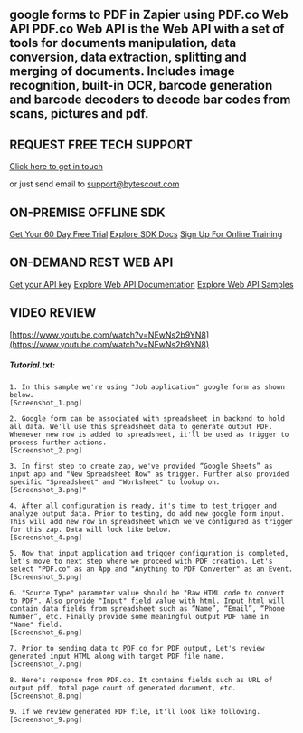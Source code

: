 ## google forms to PDF in Zapier using PDF.co Web API PDF.co Web API is the Web API with a set of tools for documents manipulation, data conversion, data extraction, splitting and merging of documents. Includes image recognition, built-in OCR, barcode generation and barcode decoders to decode bar codes from scans, pictures and pdf.

## REQUEST FREE TECH SUPPORT

[Click here to get in touch](https://bytescout.zendesk.com/hc/en-us/requests/new?subject=PDF.co%20Web%20API%20Question)

or just send email to [support@bytescout.com](mailto:support@bytescout.com?subject=PDF.co%20Web%20API%20Question) 

## ON-PREMISE OFFLINE SDK 

[Get Your 60 Day Free Trial](https://bytescout.com/download/web-installer?utm_source=github-readme)
[Explore SDK Docs](https://bytescout.com/documentation/index.html?utm_source=github-readme)
[Sign Up For Online Training](https://academy.bytescout.com/)


## ON-DEMAND REST WEB API

[Get your API key](https://pdf.co/documentation/api?utm_source=github-readme)
[Explore Web API Documentation](https://pdf.co/documentation/api?utm_source=github-readme)
[Explore Web API Samples](https://github.com/bytescout/ByteScout-SDK-SourceCode/tree/master/PDF.co%20Web%20API)

## VIDEO REVIEW

[https://www.youtube.com/watch?v=NEwNs2b9YN8](https://www.youtube.com/watch?v=NEwNs2b9YN8)




<!-- code block begin -->

##### **Tutorial.txt:**
    
```
1. In this sample we're using "Job application" google form as shown below.    
[Screenshot_1.png]

2. Google form can be associated with spreadsheet in backend to hold all data. We'll use this spreadsheet data to generate output PDF. Whenever new row is added to spreadsheet, it'll be used as trigger to process further actions. 
[Screenshot_2.png]

3. In first step to create zap, we've provided “Google Sheets” as input app and "New Spreadsheet Row" as trigger. Further also provided specific "Spreadsheet" and "Worksheet" to lookup on.
[Screenshot_3.png]"

4. After all configuration is ready, it's time to test trigger and analyze output data. Prior to testing, do add new google form input. This will add new row in spreadsheet which we’ve configured as trigger for this zap. Data will look like below.
[Screenshot_4.png]

5. Now that input application and trigger configuration is completed, let's move to next step where we proceed with PDF creation. Let's select "PDF.co" as an App and "Anything to PDF Converter" as an Event.
[Screenshot_5.png]

6. "Source Type" parameter value should be "Raw HTML code to convert to PDF". Also provide "Input" field value with html. Input html will contain data fields from spreadsheet such as “Name”, “Email”, “Phone Number”, etc. Finally provide some meaningful output PDF name in "Name" field.
[Screenshot_6.png]

7. Prior to sending data to PDF.co for PDF output, Let's review generated input HTML along with target PDF file name.
[Screenshot_7.png]

8. Here's response from PDF.co. It contains fields such as URL of output pdf, total page count of generated document, etc.
[Screenshot_8.png]

9. If we review generated PDF file, it'll look like following.
[Screenshot_9.png]
```

<!-- code block end -->